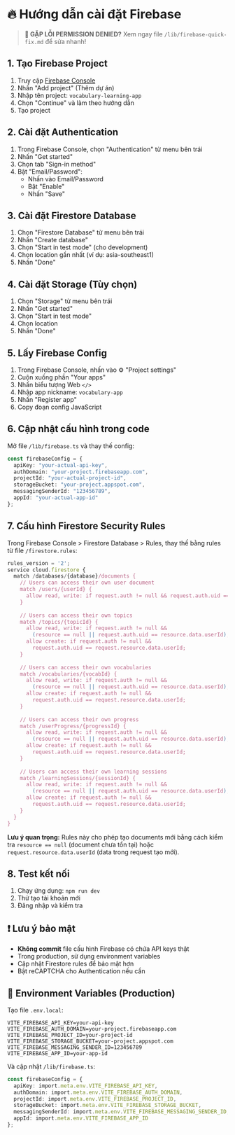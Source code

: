 # 🔥 Hướng dẫn cài đặt Firebase

> **🚨 GẶP LỖI PERMISSION DENIED?** Xem ngay file `/lib/firebase-quick-fix.md` để sửa nhanh!

## 1. Tạo Firebase Project

1. Truy cập [Firebase Console](https://console.firebase.google.com/)
2. Nhấn "Add project" (Thêm dự án)
3. Nhập tên project: `vocabulary-learning-app`
4. Chọn "Continue" và làm theo hướng dẫn
5. Tạo project

## 2. Cài đặt Authentication

1. Trong Firebase Console, chọn "Authentication" từ menu bên trái
2. Nhấn "Get started"
3. Chọn tab "Sign-in method"
4. Bật "Email/Password":
   - Nhấn vào Email/Password
   - Bật "Enable"
   - Nhấn "Save"

## 3. Cài đặt Firestore Database

1. Chọn "Firestore Database" từ menu bên trái
2. Nhấn "Create database"
3. Chọn "Start in test mode" (cho development)
4. Chọn location gần nhất (ví dụ: asia-southeast1)
5. Nhấn "Done"

## 4. Cài đặt Storage (Tùy chọn)

1. Chọn "Storage" từ menu bên trái
2. Nhấn "Get started"
3. Chọn "Start in test mode"
4. Chọn location
5. Nhấn "Done"

## 5. Lấy Firebase Config

1. Trong Firebase Console, nhấn vào ⚙️ "Project settings"
2. Cuộn xuống phần "Your apps"
3. Nhấn biểu tượng Web `</>`
4. Nhập app nickname: `vocabulary-app`
5. Nhấn "Register app"
6. Copy đoạn config JavaScript

## 6. Cập nhật cấu hình trong code

Mở file `/lib/firebase.ts` và thay thế config:

```typescript
const firebaseConfig = {
  apiKey: "your-actual-api-key",
  authDomain: "your-project.firebaseapp.com",
  projectId: "your-actual-project-id", 
  storageBucket: "your-project.appspot.com",
  messagingSenderId: "123456789",
  appId: "your-actual-app-id"
};
```

## 7. Cấu hình Firestore Security Rules

Trong Firebase Console > Firestore Database > Rules, thay thế bằng rules từ file `/firestore.rules`:

```javascript
rules_version = '2';
service cloud.firestore {
  match /databases/{database}/documents {
    // Users can access their own user document
    match /users/{userId} {
      allow read, write: if request.auth != null && request.auth.uid == userId;
    }
    
    // Users can access their own topics
    match /topics/{topicId} {
      allow read, write: if request.auth != null && 
        (resource == null || request.auth.uid == resource.data.userId);
      allow create: if request.auth != null && 
        request.auth.uid == request.resource.data.userId;
    }
    
    // Users can access their own vocabularies
    match /vocabularies/{vocabId} {
      allow read, write: if request.auth != null && 
        (resource == null || request.auth.uid == resource.data.userId);
      allow create: if request.auth != null && 
        request.auth.uid == request.resource.data.userId;
    }
    
    // Users can access their own progress
    match /userProgress/{progressId} {
      allow read, write: if request.auth != null && 
        (resource == null || request.auth.uid == resource.data.userId);
      allow create: if request.auth != null && 
        request.auth.uid == request.resource.data.userId;
    }
    
    // Users can access their own learning sessions
    match /learningSessions/{sessionId} {
      allow read, write: if request.auth != null && 
        (resource == null || request.auth.uid == resource.data.userId);
      allow create: if request.auth != null && 
        request.auth.uid == request.resource.data.userId;
    }
  }
}
```

**Lưu ý quan trọng:** Rules này cho phép tạo documents mới bằng cách kiểm tra `resource == null` (document chưa tồn tại) hoặc `request.resource.data.userId` (data trong request tạo mới).

## 8. Test kết nối

1. Chạy ứng dụng: `npm run dev`
2. Thử tạo tài khoản mới
3. Đăng nhập và kiểm tra

## ❗ Lưu ý bảo mật

- **Không commit** file cấu hình Firebase có chứa API keys thật
- Trong production, sử dụng environment variables
- Cập nhật Firestore rules để bảo mật hơn
- Bật reCAPTCHA cho Authentication nếu cần

## 🔧 Environment Variables (Production)

Tạo file `.env.local`:

```
VITE_FIREBASE_API_KEY=your-api-key
VITE_FIREBASE_AUTH_DOMAIN=your-project.firebaseapp.com
VITE_FIREBASE_PROJECT_ID=your-project-id
VITE_FIREBASE_STORAGE_BUCKET=your-project.appspot.com
VITE_FIREBASE_MESSAGING_SENDER_ID=123456789
VITE_FIREBASE_APP_ID=your-app-id
```

Và cập nhật `/lib/firebase.ts`:

```typescript
const firebaseConfig = {
  apiKey: import.meta.env.VITE_FIREBASE_API_KEY,
  authDomain: import.meta.env.VITE_FIREBASE_AUTH_DOMAIN,
  projectId: import.meta.env.VITE_FIREBASE_PROJECT_ID,
  storageBucket: import.meta.env.VITE_FIREBASE_STORAGE_BUCKET,
  messagingSenderId: import.meta.env.VITE_FIREBASE_MESSAGING_SENDER_ID,
  appId: import.meta.env.VITE_FIREBASE_APP_ID
};
```